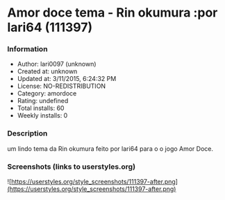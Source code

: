 # Amor doce tema -  Rin okumura :por lari64 (111397)

### Information
- Author: lari0097 (unknown)
- Created at: unknown
- Updated at: 3/11/2015, 6:24:32 PM
- License: NO-REDISTRIBUTION
- Category: amordoce
- Rating: undefined
- Total installs: 60
- Weekly installs: 0


### Description
um lindo tema da Rin okumura feito por lari64 
para o o jogo Amor Doce.


### Screenshots (links to userstyles.org)
![https://userstyles.org/style_screenshots/111397-after.png](https://userstyles.org/style_screenshots/111397-after.png)


